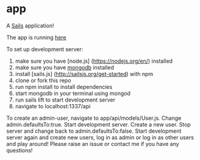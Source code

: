 # app
A [Sails](http://sailsjs.org) application!

The app is running [here](http://82.196.15.113:1337/api)

To set up development server:  
1. make sure you have [node.js] (https://nodejs.org/en/) installed  
2. make sure you have [mongodb](https://www.mongodb.com) installed  
3. install [sails.js] (http://sailsjs.org/get-started) with npm  
4. clone or fork this repo  
5. run npm install to install dependencies  
6. start mongodb in your terminal using mongod  
7. run sails lift to start development server   
8. navigate to localhost:1337/api   

To create an admin-user, navigate to app/api/models/User.js. Change admin.defaultsTo:true. Start development server. Create a new user.
Stop server and change back to admin.defaultsTo:false. Start development server again and create new users, log in as admin or log in as other users and play around!
Please raise an issue or contact me if you have any questions!


